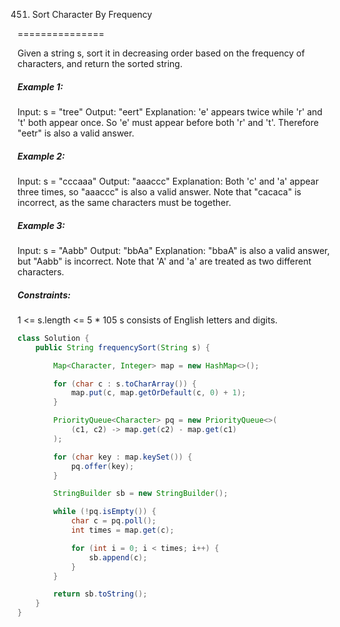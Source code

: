 451. Sort Character By Frequency

===============

Given a string s, sort it in decreasing order based on the frequency of characters, and return the sorted string.

##### Example 1:

Input: s = "tree"
Output: "eert"
Explanation: 'e' appears twice while 'r' and 't' both appear once.
So 'e' must appear before both 'r' and 't'. Therefore "eetr" is also a valid answer.

##### Example 2:

Input: s = "cccaaa"
Output: "aaaccc"
Explanation: Both 'c' and 'a' appear three times, so "aaaccc" is also a valid answer.
Note that "cacaca" is incorrect, as the same characters must be together.

##### Example 3:

Input: s = "Aabb"
Output: "bbAa"
Explanation: "bbaA" is also a valid answer, but "Aabb" is incorrect.
Note that 'A' and 'a' are treated as two different characters.

##### Constraints:

1 <= s.length <= 5 * 105
s consists of English letters and digits.

```java
class Solution {
    public String frequencySort(String s) {

        Map<Character, Integer> map = new HashMap<>();

        for (char c : s.toCharArray()) {
            map.put(c, map.getOrDefault(c, 0) + 1);
        }

        PriorityQueue<Character> pq = new PriorityQueue<>(
            (c1, c2) -> map.get(c2) - map.get(c1)
        );

        for (char key : map.keySet()) {
            pq.offer(key);
        }

        StringBuilder sb = new StringBuilder();

        while (!pq.isEmpty()) {
            char c = pq.poll();
            int times = map.get(c);

            for (int i = 0; i < times; i++) {
                sb.append(c);
            }
        }

        return sb.toString();
    }
}
```

